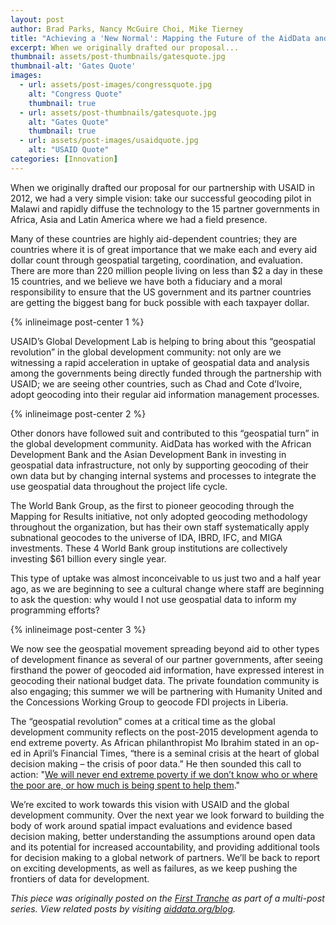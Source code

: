 ```yaml
---
layout: post
author: Brad Parks, Nancy McGuire Choi, Mike Tierney
title: "Achieving a 'New Normal': Mapping the Future of the AidData and U.S. Global Development Lab Partnership"
excerpt: When we originally drafted our proposal...
thumbnail: assets/post-thumbnails/gatesquote.jpg
thumbnail-alt: 'Gates Quote'
images:
  - url: assets/post-images/congressquote.jpg
    alt: "Congress Quote"
    thumbnail: true
  - url: assets/post-thumbnails/gatesquote.jpg
    alt: "Gates Quote"
    thumbnail: true
  - url: assets/post-images/usaidquote.jpg
    alt: "USAID Quote"
categories: [Innovation]
---
```


When we originally drafted our proposal for our partnership with USAID in 2012, we had a very simple vision: take our successful geocoding pilot in Malawi and rapidly diffuse the technology to the 15 partner governments in Africa, Asia and Latin America where we had a field presence.

Many of these countries are highly aid-dependent countries; they are countries where it is of great importance that we make each and every aid dollar count through geospatial targeting, coordination, and evaluation. There are more than 220 million people living on less than $2 a day in these 15 countries, and we believe we have both a fiduciary and a moral responsibility to ensure that the US government and its partner countries are getting the biggest bang for buck possible with each taxpayer dollar.  

{% inlineimage post-center 1 %}

USAID’s Global Development Lab is helping to bring about this “geospatial revolution” in the global development community: not only are we witnessing a rapid acceleration in uptake of geospatial data and analysis among the governments being directly funded through the partnership with USAID; we are seeing other countries, such as Chad and Cote d’Ivoire, adopt geocoding into their regular aid information management processes.

{% inlineimage post-center 2 %}

Other donors have followed suit and contributed to this “geospatial turn” in the global development community. AidData has worked with the African Development Bank and the Asian Development Bank in investing in geospatial data infrastructure, not only by supporting geocoding of their own data but by changing internal systems and processes to integrate the use geospatial data throughout the project life cycle.

The World Bank Group, as the first to pioneer geocoding through the Mapping for Results initiative, not only adopted geocoding methodology throughout the organization, but has their own staff systematically apply subnational geocodes to the universe of IDA, IBRD, IFC, and MIGA investments. These 4 World Bank group institutions are collectively investing $61 billion every single year.

This type of uptake was almost inconceivable to us just two and a half year ago, as we are beginning to see a cultural change where staff are beginning to ask the question: why would I not use geospatial data to inform my programming efforts?

{% inlineimage post-center 3 %}

We now see the geospatial movement spreading beyond aid to other types of development finance as several of our partner governments, after seeing firsthand the power of geocoded aid information, have expressed interest in geocoding their national budget data. The private foundation community is also engaging; this summer we will be partnering with Humanity United and the Concessions Working Group to geocode FDI projects in Liberia.

The “geospatial revolution” comes at a critical time as the global development community reflects on the post-2015 development agenda to end extreme poverty. As African philanthropist Mo Ibrahim stated in an op-ed in April’s Financial Times, “there is a seminal crisis at the heart of global decision making – the crisis of poor data.” He then sounded this call to action: "[We will never end extreme poverty if we don’t know who or where the poor are, or how much is being spent to help them](http://blogs.ft.com/beyond-brics/2015/04/16/the-extreme-poverty-of-data/)."

We’re excited to work towards this vision with USAID and the global development community. Over the next year we look forward to building the body of work around spatial impact evaluations and evidence based decision making, better understanding the assumptions around open data and its potential for increased accountability, and providing additional tools for decision making to a global network of partners. We’ll be back to report on exciting developments, as well as failures, as we keep pushing the frontiers of data for development.


*This piece was originally posted on the [First Tranche](http://aiddata.org/blog/achieving-a-new-normal-mapping-the-future-of-the-aiddata-and-us-global-development-lab-partnership) as part of a multi-post series. View related posts by visiting [aiddata.org/blog](www.aiddata.org/blog).*
